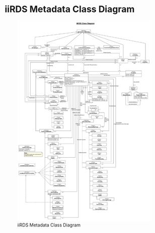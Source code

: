 
# iiRDS Metadata Class Diagram

<figure>
  <img src="../../diagrams/iirds-classes.png" alt="iiRDS Metadata Class Diagram">
  <figcaption>iiRDS Metadata Class Diagram</figcaption>
</figure>
